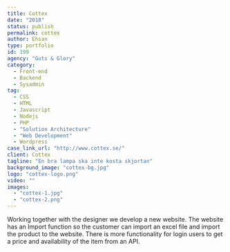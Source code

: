 ```yaml
---
title: Cottex
date: "2018"
status: publish
permalink: cottex
author: Ehsan
type: portfolio
id: 199
agency: "Guts & Glory"
category:
  - Front-end
  - Backend
  - Sysadmin
tag:
  - CSS
  - HTML
  - Javascript
  - Nodejs
  - PHP
  - "Solution Architecture"
  - "Web Development"
  - Wordpress
case_link_url: "http://www.cottex.se/"
client: Cottex
tagline: "En bra lampa ska inte kosta skjortan"
background_image: "cottex-bg.jpg"
logo: "cottex-logo.png"
video: ""
images:
  - "cottex-1.jpg"
  - "cottex-2.png"
---
```


Working together with the designer we develop a new website.
The website has an Import function so the customer can import an excel file and import the product to the website.
There is more functionality for login users to get a price and availability of the item from an API.
